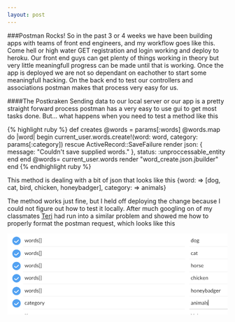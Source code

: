 ```yaml
---
layout: post
---
```


###Postman Rocks!
So in the past 3 or 4 weeks we have been building apps with teams of front end engineers, and my workflow goes like this. Come hell or high water GET registration and login working and deploy to heroku. Our front end guys can get plenty of things working in theory but very little meaningfull progress can be made until that is working. Once the app is deployed we are not so dependant on eachother to start some meaningfull hacking. On the back end to test our controllers and associations postman makes that process very easy for us. 

####The Postkraken
Sending data to our local server or our app is a pretty straight forward process postman has a very easy to use gui to get most tasks done. But... what happens when you need to test a method like this

{% highlight ruby %}
def creates
		@words = params[:words]
		@words.map do |word|
			begin
				current_user.words.create!(word: word,
					                         category: params[:category])
			rescue ActiveRecord::SaveFailure
				render json: { message: "Couldn't save supplied words." }, status: :unproccessable_entity
			end
    end
    @words= current_user.words
		render "word_create.json.jbuilder"
end
{% endhighlight ruby %}

This method is dealing with a bit of json that looks like this
{word: => [dog, cat, bird, chicken, honeybadger], category: => animals}

The method works just fine, but I held off deploying the change because I could not figure out how to test it locally. After much googling on of my classmates <a href="http://www.getlosthere.com">Teri</a> had run into a similar problem and showed me how to properly format the postman request, which looks like this

<img src="/images/postman-scap.png"/>





